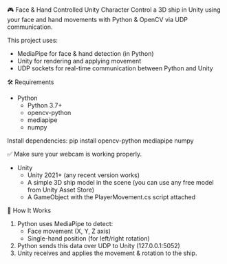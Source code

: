🎮 Face & Hand Controlled Unity Character
Control a 3D ship in Unity using your face and hand movements with Python & OpenCV via UDP communication.

This project uses:
- MediaPipe for face & hand detection (in Python)
- Unity for rendering and applying movement
- UDP sockets for real-time communication between Python and Unity

🛠 Requirements
- Python
  - Python 3.7+
  - opencv-python
  - mediapipe
  - numpy

Install dependencies: pip install opencv-python mediapipe numpy

✅ Make sure your webcam is working properly.

- Unity
  - Unity 2021+ (any recent version works)
  - A simple 3D ship model in the scene (you can use any free model from Unity Asset Store)
  - A GameObject with the PlayerMovement.cs script attached
 
🧠 How It Works
1. Python uses MediaPipe to detect:
   - Face movement (X, Y, Z axis)
   - Single-hand position (for left/right rotation)
2. Python sends this data over UDP to Unity (127.0.0.1:5052)
3. Unity receives and applies the movement & rotation to the ship.
